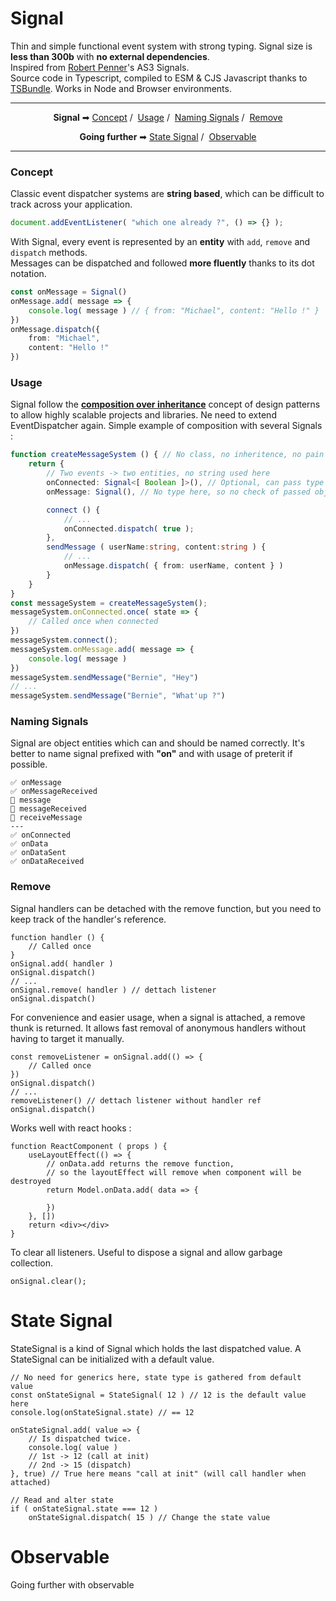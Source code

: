 
# Signal

[//]: # (TODO : Image)

Thin and simple functional event system with strong typing.
Signal size is __less than 300b__ with __no external dependencies__.
<br>Inspired from [Robert Penner](https://github.com/robertpenner)'s AS3 Signals.
<br>Source code in Typescript, compiled to ESM & CJS Javascript thanks to [TSBundle](https://github.com/zouloux/tsbundle).
Works in Node and Browser environments.

---
<p align="center">
	<strong>Signal</strong> ➡
	<a href="#concept">Concept</a>&nbsp;/&nbsp;
	<a href="#usage">Usage</a>&nbsp;/&nbsp;
	<a href="#naming-signals">Naming Signals</a>&nbsp;/&nbsp;
	<a href="#remove">Remove</a>
</p>
<p align="center">
	<strong>Going further</strong> ➡
	<a href="#state-signal">State Signal</a>&nbsp;/&nbsp;
	<a href="#observable">Observable</a>
</p>

---

### Concept

Classic event dispatcher systems are __string based__, which can be difficult to track across your application.

```typescript
document.addEventListener( "which one already ?", () => {} );
```

With Signal, every event is represented by an __entity__ with `add`, `remove` and `dispatch` methods.
<br>Messages can be dispatched and followed __more fluently__ thanks to its dot notation.

```typescript
const onMessage = Signal()
onMessage.add( message => {
	console.log( message ) // { from: "Michael", content: "Hello !" }
})
onMessage.dispatch({
	from: "Michael",
	content: "Hello !"
})
```

### Usage

Signal follow the [__composition over inheritance__](https://en.wikipedia.org/wiki/Composition_over_inheritance) concept of design patterns
to allow highly scalable projects and libraries. Ne need to extend EventDispatcher again.
Simple example of composition with several Signals :

```typescript
function createMessageSystem () { // No class, no inheritence, no pain
	return {
		// Two events -> two entities, no string used here
		onConnected: Signal<[ Boolean ]>(), // Optional, can pass type of arguments
		onMessage: Signal(), // No type here, so no check of passed object with TS

		connect () {
			// ...
			onConnected.dispatch( true );
		},
		sendMessage ( userName:string, content:string ) {
			// ...
			onMessage.dispatch( { from: userName, content } )
		}
	}
}
const messageSystem = createMessageSystem();
messageSystem.onConnected.once( state => {
	// Called once when connected
})
messageSystem.connect();
messageSystem.onMessage.add( message => {
	console.log( message )
})
messageSystem.sendMessage("Bernie", "Hey")
// ...
messageSystem.sendMessage("Bernie", "What'up ?")

```

### Naming Signals

Signal are object entities which can and should be named correctly.
It's better to name signal prefixed with __"on"__ and with usage of preterit if possible.

```
✅ onMessage
✅ onMessageReceived
🚫 message
🚫 messageReceived
🚫 receiveMessage
---
✅ onConnected
✅ onData
✅ onDataSent
✅ onDataReceived
```

### Remove

Signal handlers can be detached with the remove function, but you need to keep track of the handler's reference.

```tsx
function handler () {
	// Called once
}
onSignal.add( handler )
onSignal.dispatch()
// ...
onSignal.remove( handler ) // dettach listener
onSignal.dispatch()
```

For convenience and easier usage, when a signal is attached, a remove thunk is returned.
It allows fast removal of anonymous handlers without having to target it manually. 

```tsx
const removeListener = onSignal.add(() => {
	// Called once
})
onSignal.dispatch()
// ...
removeListener() // dettach listener without handler ref
onSignal.dispatch()
```

Works well with react hooks :

```tsx
function ReactComponent ( props ) {
	useLayoutEffect(() => {
		// onData.add returns the remove function,
		// so the layoutEffect will remove when component will be destroyed
		return Model.onData.add( data => {
			
		})
	}, [])
	return <div></div>
}
```

To clear all listeners. Useful to dispose a signal and allow garbage collection.

```tsx
onSignal.clear();
```


# State Signal

StateSignal is a kind of Signal which holds the last dispatched value.
A StateSignal can be initialized with a default value.

```tsx
// No need for generics here, state type is gathered from default value
const onStateSignal = StateSignal( 12 ) // 12 is the default value here
console.log(onStateSignal.state) // == 12

onStateSignal.add( value => {
	// Is dispatched twice.
	console.log( value )
	// 1st -> 12 (call at init)
	// 2nd -> 15 (dispatch)
}, true) // True here means "call at init" (will call handler when attached)

// Read and alter state
if ( onStateSignal.state === 12 )
	onStateSignal.dispatch( 15 ) // Change the state value
```


# Observable

Going further with observable

[//]: # (TODO OBSERVABLE DOC)

